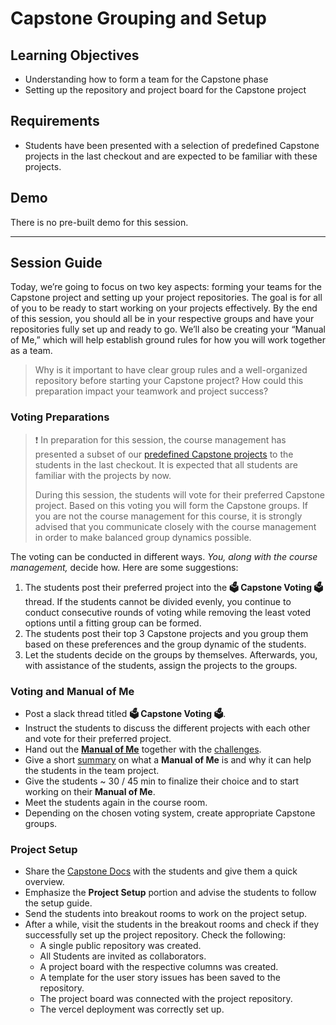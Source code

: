 # Capstone Grouping and Setup

## Learning Objectives

- Understanding how to form a team for the Capstone phase
- Setting up the repository and project board for the Capstone project

## Requirements

- Students have been presented with a selection of predefined Capstone projects in the last checkout and are expected to be familiar with these projects.

## Demo

There is no pre-built demo for this session.

---

## Session Guide

Today, we’re going to focus on two key aspects: forming your teams for the Capstone project and setting up your project repositories. The goal is for all of you to be ready to start working on your projects effectively.
By the end of this session, you should all be in your respective groups and have your repositories fully set up and ready to go. We’ll also be creating your “Manual of Me,” which will help establish ground rules for how you will work together as a team.

> Why is it important to have clear group rules and a well-organized repository before starting your Capstone project? How could this preparation impact your teamwork and project success?

### Voting Preparations

> ❗️ In preparation for this session, the course management has presented a subset of our [predefined Capstone projects](https://github.com/wd-bootcamp/web-internal/tree/main/team-capstone-projects) to the students in the last checkout. It is expected that all students are familiar with the projects by now.
>
> During this session, the students will vote for their preferred Capstone project. Based on this voting you will form the Capstone groups. If you are not the course management for this course, it is strongly advised that you communicate closely with the course management in order to make balanced group dynamics possible.

The voting can be conducted in different ways. _You, along with the course management,_ decide how. Here are some suggestions:

1.  The students post their preferred project into the **🗳️ Capstone Voting 🗳️** thread. If the students cannot be divided evenly, you continue to conduct consecutive rounds of voting while removing the least voted options until a fitting group can be formed.
2.  The students post their top 3 Capstone projects and you group them based on these preferences and the group dynamic of the students.
3.  Let the students decide on the groups by themselves. Afterwards, you, with assistance of the students, assign the projects to the groups.

### Voting and Manual of Me

- Post a slack thread titled **🗳️ Capstone Voting 🗳️**.
- Instruct the students to discuss the different projects with each other and vote for their preferred project.
- Hand out the **[Manual of Me](assets/manual-of-me.md)** together with the [challenges](challenges-capstone-grouping-and-setup.md).
- Give a short [summary](./capstone-grouping-and-setup.md/#manual-of-me) on what a **Manual of Me** is and why it can help the students in the team project.
- Give the students ~ 30 / 45 min to finalize their choice and to start working on their **Manual of Me**.
- Meet the students again in the course room.
- Depending on the chosen voting system, create appropriate Capstone groups.

### Project Setup

- Share the [Capstone Docs](https://web-capstone-docs.neuefische.de/) with the students and give them a quick overview.
- Emphasize the **Project Setup** portion and advise the students to follow the setup guide.
- Send the students into breakout rooms to work on the project setup.
- After a while, visit the students in the breakout rooms and check if they successfully set up the project repository. Check the following:
  - A single public repository was created.
  - All Students are invited as collaborators.
  - A project board with the respective columns was created.
  - A template for the user story issues has been saved to the repository.
  - The project board was connected with the project repository.
  - The vercel deployment was correctly set up.
